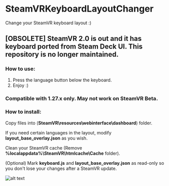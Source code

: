 # SteamVRKeyboardLayoutChanger
Change your SteamVR keyboard layout :)

## [OBSOLETE] SteamVR 2.0 is out and it has keyboard ported from Steam Deck UI. This repository is no longer maintained.

### How to use:
1. Press the language button below the keyboard.
2. Enjoy :)

### Compatible with 1.27.x only. **May not work on SteamVR Beta**.

### How to install:
Copy files into (**SteamVR\resources\webinterface\dashboard**) folder.

If you need certain languages in the layout, modify **layout_base_overlay.json** as you wish.

Clean your SteamVR cache (Remove **%localappdata%\SteamVR\htmlcache\Cache** folder).

(Optional) Mark **keyboard.js** and **layout_base_overlay.json** as read-only so you don't lose your changes after a SteamVR update.

![alt text](https://i.imgur.com/uGSCAGR.png)
